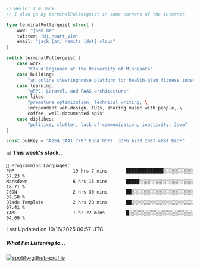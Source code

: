 ```go
// Hello! I'm Jack
// I also go by terminalPoltergeist in some corners of the internet

type terminalPoltergeist struct {
    www: "jnem.me"
    twitter: "@i_heart_vim"
    email: "jack [at] nemitz [dot] cloud"
}

switch terminalPoltergeist {
    case work:
        "Cloud Engineer at the University of Minnesota"
    case building:
        "an online clearinghouse platform for health-plan fitness incentive programs"
    case learning:
        "gRPC, Laravel, and PAAS architecture"
    case likes:
        "premature optimization, technical writing, \
        independent web-design, TUIs, sharing music with people, \
        coffee, well-documented apis"
    case dislikes:
        "politics, clutter, lack of communication, inactivity, Java"
}

const pubKey = "A2E4 3AA1 77B7 E36A 05F2  3DF6 A25B 2683 4BB1 E43F"
```

<!--START_SECTION:waka-->
📊 **This week's stack..** 

```text
💬 Programming Languages: 
PHP                      19 hrs 7 mins       ██████████████░░░░░░░░░░░   57.23 % 
Markdown                 6 hrs 15 mins       █████░░░░░░░░░░░░░░░░░░░░   18.71 % 
JSON                     2 hrs 30 mins       ██░░░░░░░░░░░░░░░░░░░░░░░   07.50 % 
Blade Template           2 hrs 28 mins       ██░░░░░░░░░░░░░░░░░░░░░░░   07.41 % 
YAML                     1 hr 22 mins        █░░░░░░░░░░░░░░░░░░░░░░░░   04.09 % 
```


 Last Updated on 10/16/2025 00:57 UTC
<!--END_SECTION:waka-->

##### What I'm Listening to...

[![spotify-github-profile](https://jnem.me/listening-item?maxAge=2592000)](https://jnem.me/listening)
